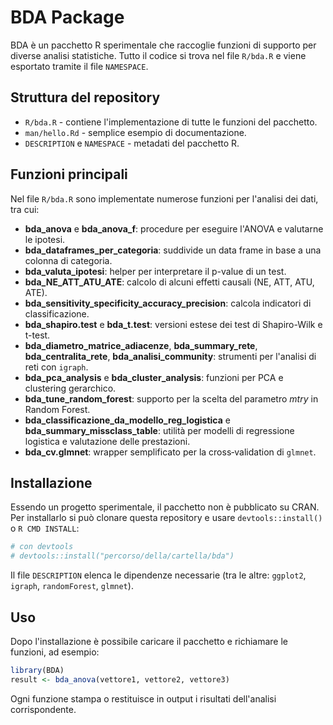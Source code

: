 # BDA Package

BDA è un pacchetto R sperimentale che raccoglie funzioni di supporto per diverse analisi statistiche. Tutto il codice si trova nel file `R/bda.R` e viene esportato tramite il file `NAMESPACE`.

## Struttura del repository

- `R/bda.R` - contiene l'implementazione di tutte le funzioni del pacchetto.
- `man/hello.Rd` - semplice esempio di documentazione.
- `DESCRIPTION` e `NAMESPACE` - metadati del pacchetto R.

## Funzioni principali

Nel file `R/bda.R` sono implementate numerose funzioni per l'analisi dei dati, tra cui:

- **bda_anova** e **bda_anova_f**: procedure per eseguire l'ANOVA e valutarne le ipotesi.
- **bda_dataframes_per_categoria**: suddivide un data frame in base a una colonna di categoria.
- **bda_valuta_ipotesi**: helper per interpretare il p-value di un test.
- **bda_NE_ATT_ATU_ATE**: calcolo di alcuni effetti causali (NE, ATT, ATU, ATE).
- **bda_sensitivity_specificity_accuracy_precision**: calcola indicatori di classificazione.
- **bda_shapiro.test** e **bda_t.test**: versioni estese dei test di Shapiro-Wilk e t-test.
- **bda_diametro_matrice_adiacenze**, **bda_summary_rete**, **bda_centralita_rete**, **bda_analisi_community**: strumenti per l'analisi di reti con `igraph`.
- **bda_pca_analysis** e **bda_cluster_analysis**: funzioni per PCA e clustering gerarchico.
- **bda_tune_random_forest**: supporto per la scelta del parametro *mtry* in Random Forest.
- **bda_classificazione_da_modello_reg_logistica** e **bda_summary_missclass_table**: utilità per modelli di regressione logistica e valutazione delle prestazioni.
- **bda_cv.glmnet**: wrapper semplificato per la cross‑validation di `glmnet`.

## Installazione

Essendo un progetto sperimentale, il pacchetto non è pubblicato su CRAN. Per installarlo si può clonare questa repository e usare `devtools::install()` o `R CMD INSTALL`:

```R
# con devtools
# devtools::install("percorso/della/cartella/bda")
```

Il file `DESCRIPTION` elenca le dipendenze necessarie (tra le altre: `ggplot2`, `igraph`, `randomForest`, `glmnet`).

## Uso

Dopo l'installazione è possibile caricare il pacchetto e richiamare le funzioni, ad esempio:

```R
library(BDA)
result <- bda_anova(vettore1, vettore2, vettore3)
```

Ogni funzione stampa o restituisce in output i risultati dell'analisi corrispondente.

